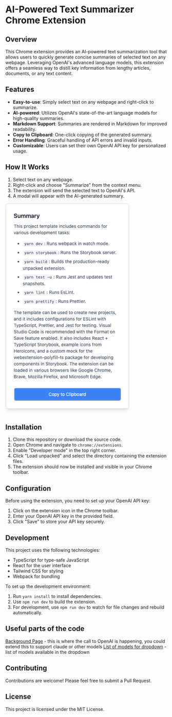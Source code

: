# AI-Powered Text Summarizer Chrome Extension

## Overview

This Chrome extension provides an AI-powered text summarization tool that allows users to quickly generate concise summaries of selected text on any webpage. Leveraging OpenAI's advanced language models, this extension offers a seamless way to distill key information from lengthy articles, documents, or any text content.

## Features

- **Easy-to-use**: Simply select text on any webpage and right-click to summarize.
- **AI-powered**: Utilizes OpenAI's state-of-the-art language models for high-quality summaries.
- **Markdown Support**: Summaries are rendered in Markdown for improved readability.
- **Copy to Clipboard**: One-click copying of the generated summary.
- **Error Handling**: Graceful handling of API errors and invalid inputs.
- **Customizable**: Users can set their own OpenAI API key for personalized usage.

## How It Works

1. Select text on any webpage.
2. Right-click and choose "Summarize" from the context menu.
3. The extension will send the selected text to OpenAI's API.
4. A modal will appear with the AI-generated summary.

![Extension Modal Screenshot](modal-screenshot.png)

## Installation

1. Clone this repository or download the source code.
2. Open Chrome and navigate to `chrome://extensions`.
3. Enable "Developer mode" in the top right corner.
4. Click "Load unpacked" and select the directory containing the extension files.
5. The extension should now be installed and visible in your Chrome toolbar.

## Configuration

Before using the extension, you need to set up your OpenAI API key:

1. Click on the extension icon in the Chrome toolbar.
2. Enter your OpenAI API key in the provided field.
3. Click "Save" to store your API key securely.

## Development

This project uses the following technologies:

- TypeScript for type-safe JavaScript
- React for the user interface
- Tailwind CSS for styling
- Webpack for bundling

To set up the development environment:

1. Run `yarn install` to install dependencies.
2. Use `npm run dev` to build the extension.
3. For development, use `npm run dev` to watch for file changes and rebuild automatically.

## Useful parts of the code
[Background Page](https://github.com/ColeMurray/chrome-llm-summarizer/blob/main/source/src/backgroundPage.ts) - this is where the call to OpenAI is happening, you could extend this to support claude or other models
[List of models for dropdown](https://github.com/ColeMurray/chrome-llm-summarizer/blob/main/source/src/popup/component.tsx#L7) - list of models available in the dropdown

## Contributing

Contributions are welcome! Please feel free to submit a Pull Request.

## License

This project is licensed under the MIT License.
